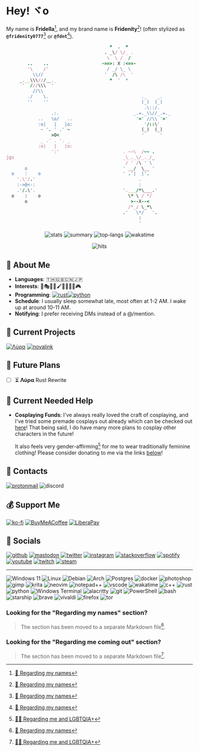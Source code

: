 <!-- Header -->
# <span id="hey"></span> Hey! ヾo

My name is **Fridella**[^1], and my brand name is **Fridenity**[^1]! (often stylized as **`@fridenity0777`**[^1] or **`@fdnt`**[^1]).

<!-- Banner -->
```rb
                                       *  .  *
                                     . _\/ \/_ .
                                      \  \ /  /                                 .      .
        ..    ..                    -==>: X :<==-                               _\/  \/_
        '\    /'                      / _/ \_ \                                  _\/\/_
          \\//                       '  /\ /\  '                             _\_\_\/\/_/_/_
     _.__\\\///__._                    *  '  *                                / /_/\/\_\ \
      '  ///\\\  '                                                               _/\/\_
          //\\                                                                   /\  /\
        ./    \.                                   ._    _.                     '      '
        ''    ''                                   (_)  (_)                                              <> \  / <>
                                                    .\::/.                                               \_\/  \/_/
                 .:.                            _.=._\\//_.=._                                              \\//
            ..   \o/   ..                        '=' //\\ '='                                         _<>_\_\<>/_/_<>_
            :o|   |   |o:                           '/::\'                                             <> / /<>\ \ <>
             ~ '. ' .' ~                           (_)  (_)                      _    _                   _ //\\ _
                 >O<                               '      '                     /_/  \_\                 / /\  /\ \
             _ .' . '. _                                                          \\//                   <> /  \ <>
            :o|   |   |o:                                                     /\_\\><\\ \/
                 ':'                        . ~~\  /~~ .                         _//\\_
jgs                                         _\_._\/_._/_                        \_\  /_/
                                             / ' /\ ' \                                             \o/
       o                                    ' __/  \__ '                                        _o/.:|:.\o_
  o    :    o                               ' .'|  |'.                                            .\:|:/.
    '.\'/.'                                       .                                           -=>>::>o<::<<=-
    :->@<-:                                       :                                             _ '/:|:\' _
    .'/.\'.                                 '.___/*\___.'                                        o\':|:'/o
  o    :    o                                 \* \ / */                                             /o\
       o                                       >--X--<
                                              /*_/ \_*\
                                            .'   \*/   '.
                                                  :
                                                  '
```

<div align="center">

![stats](https://github-readme-stats.vercel.app/api?username=fdnt7&theme=rose_pine&hide_border=true&show_icons=true)
![summary](https://github-profile-summary-cards.vercel.app/api/cards/profile-details?username=fdnt7&theme=rose_pine&hide_border=true)
![top-langs](https://github-readme-stats.vercel.app/api/top-langs/?username=fdnt7&theme=rose_pine&layout=compact&hide_border=true)
![wakatime](https://github-readme-stats.vercel.app/api/wakatime?username=fdnt&theme=rose_pine&hide_border=true&layout=compact)

![hits](https://hits.seeyoufarm.com/api/count/incr/badge.svg?url=https%3A%2F%2Fgithub.com%2F{username}1212%2Fhit-counter)
</div>

<!-- About -->
## <span id="about"></span> 💖 About Me

- **Languages**: 🇹🇭🇬🇧🇨🇳🇯🇵
- **Interests**: 🎼🎭🎲💄🖌️🚀🎤👩‍💻🎮
- **Programming**: [![rust](https://img.shields.io/badge/Rust-black?style=flate&logo=rust)](https://www.rust-lang.org/)[![python](https://img.shields.io/badge/Python-FFD43B?style=flat&logo=python&logoColor=blue)](https://www.python.org/)
- **Schedule**: I usually sleep somewhat late, most often at 1-2 AM. I wake up at around 10-11 AM.
- **Notifying**: I prefer receiving DMs instead of a @/mention.

<!-- Projects -->
## <span id="projects"></span> 💎 Current Projects

[![Λύρα](https://github-readme-stats.vercel.app/api/pin/?username=lyra-music&repo=lyra&theme=rose_pine&hide_border=true)](https://github.com/lyra-music/lyra)
[![novalink](https://github-readme-stats.vercel.app/api/pin/?username=lyra-music&repo=novalink&theme=rose_pine&hide_border=true)](https://github.com/lyra-music/novalink)

<!-- Future Plans -->
## <span id="future-plans"></span> 🚀 Future Plans

- [ ] ⏳ **Λύρα** Rust Rewrite

<!-- Needed Help -->
## <span id="needed-help"></span> 🌱 Current Needed Help

- **Cosplaying Funds**: I've always really loved the craft of cosplaying, and I've tried some premade cosplays out already which can be checked out [here](https://ko-fi.com/fdnt7_/gallery)! That being said, I do have many more plans to cosplay other characters in the future!
  
  It also feels very gender-affirming[^2] for me to wear traditionally feminine clothing! Please consider donating to me via the links [below](#support)!

<!-- Contacts -->
## <span id="contacts"></span> 📨 Contacts

[![protonmail](https://img.shields.io/badge/ProtonMail-8B89CC?style=for-the-badge&logo=protonmail&logoColor=white)](mailto:fdnt@proton.com)
![discord](https://dcbadge.vercel.app/api/shield/548850193202675713)

<!-- Support -->
## <span id="support"></span> 💰 Support Me

<!-- > **Warning** **At the time of writing this, I am currently unable to receive payments from these.** -->

<!-- [![paypal](https://img.shields.io/badge/PayPal-00457C?style=for-the-badge&logo=paypal&logoColor=white)](https://www.paypal.me/...) -->
[![ko-fi](https://img.shields.io/badge/Ko--fi-F16061?style=for-the-badge&logo=ko-fi&logoColor=white)](https://ko-fi.com/fdnt7_)
[![BuyMeACoffee](https://img.shields.io/badge/Buy%20Me%20a%20Coffee-ffdd00?style=for-the-badge&logo=buy-me-a-coffee&logoColor=black)](https://www.buymeacoffee.com/fdnt)
[![LiberaPay](https://img.shields.io/badge/Liberapay-F6C915?style=for-the-badge&logo=liberapay&logoColor=black)](https://en.liberapay.com/fdnt)

<!-- Socials -->
## <span id="socials"></span> 🔗 Socials

<!-- [![reddit](https://img.shields.io/badge/Reddit-FF4500?style=for-the-badge&logo=reddit&logoColor=white)](https://www.reddit.com/u/fridenity0777) -->
[![github](https://img.shields.io/badge/GitHub-100000?style=for-the-badge&logo=github&logoColor=white)](https://github.com/fdnt7)
[![mastodon](https://img.shields.io/badge/-MASTODON-%232B90D9?style=for-the-badge&logo=mastodon&logoColor=white)](https://fosstodon.org/@fdnt)
[![twitter](https://img.shields.io/badge/Twitter-1DA1F2?style=for-the-badge&logo=twitter&logoColor=white)](https://twitter.com/fdnt7)
[![instagram](https://img.shields.io/badge/Instagram-E4405F?style=for-the-badge&logo=instagram&logoColor=white)](https://www.instagram.com/fdnt7_/)
[![stackoverflow](https://img.shields.io/badge/Stack_Overflow-FE7A16?style=for-the-badge&logo=stack-overflow&logoColor=white)](https://stackoverflow.com/users/21558112/fdnt)
[![spotify](https://img.shields.io/badge/Spotify-1ED760?&style=for-the-badge&logo=spotify&logoColor=white)](https://open.spotify.com/user/21i2irqqgk4rlvl3ewomljvaa)
[![youtube](https://img.shields.io/badge/YouTube-FF0000?style=for-the-badge&logo=youtube&logoColor=white)](https://www.youtube.com/@fdnt7_)
[![twitch](https://img.shields.io/badge/Twitch-9146FF?style=for-the-badge&logo=twitch&logoColor=white)](https://www.twitch.tv/fdnt7_)
[![steam](https://img.shields.io/badge/Steam-000000?style=for-the-badge&logo=steam&logoColor=white)](https://steamcommunity.com/id/fdnt7_/)

---

<!-- Badges Spam -->
![Windows 11](https://img.shields.io/badge/Windows%2011-%230079d5.svg?style=for-the-badge&logo=Windows%2011&logoColor=white)
![Linux](https://img.shields.io/badge/Linux-FCC624?style=for-the-badge&logo=linux&logoColor=black)
![Debian](https://img.shields.io/badge/Debian-D70A53?style=for-the-badge&logo=debian&logoColor=white)
![Arch](https://img.shields.io/badge/Arch%20Linux-1793D1?logo=arch-linux&logoColor=fff&style=for-the-badge)
![Postgres](https://img.shields.io/badge/postgres-%23316192.svg?style=for-the-badge&logo=postgresql&logoColor=white)
![docker](https://img.shields.io/badge/Docker-2CA5E0?style=for-the-badge&logo=docker&logoColor=white)
![photoshop](https://img.shields.io/badge/Adobe%20Photoshop-31A8FF?style=for-the-badge&logo=Adobe%20Photoshop&logoColor=black)
![gimp](https://img.shields.io/badge/Gimp-657D8B?style=for-the-badge&logo=gimp&logoColor=FFFFFF)
![krita](https://img.shields.io/badge/Krita-203759?style=for-the-badge&logo=krita&logoColor=EEF37B)
![neovim](https://img.shields.io/badge/NeoVim-%2357A143.svg?&style=for-the-badge&logo=neovim&logoColor=white)
![notepad++](https://img.shields.io/badge/Notepad++-90E59A.svg?style=for-the-badge&logo=notepad%2B%2B&logoColor=black)
![vscode](https://img.shields.io/badge/VSCode-0078D4?style=for-the-badge&logo=visual%20studio%20code&logoColor=white)
![wakatime](https://img.shields.io/badge/WakaTime-000000?style=for-the-badge&logo=WakaTime&logoColor=white)
![c++](https://img.shields.io/badge/C%2B%2B-00599C?style=for-the-badge&logo=c%2B%2B&logoColor=white)
![rust](https://img.shields.io/badge/Rust-black?style=for-the-badge&logo=rust)
![python](https://img.shields.io/badge/Python-FFD43B?style=for-the-badge&logo=python&logoColor=blue)
![Windows Terminal](https://img.shields.io/badge/Windows%20Terminal-%234D4D4D.svg?style=for-the-badge&logo=windows-terminal&logoColor=white)
![alacritty](https://img.shields.io/badge/alacritty-F46D01?style=for-the-badge&logo=alacritty&logoColor=white)
![git](https://img.shields.io/badge/GIT-E44C30?style=for-the-badge&logo=git&logoColor=white)
![PowerShell](https://img.shields.io/badge/PowerShell-%235391FE.svg?style=for-the-badge&logo=powershell&logoColor=white)
![bash](https://img.shields.io/badge/GNU%20Bash-4EAA25?style=for-the-badge&logo=GNU%20Bash&logoColor=white)
![starship](https://img.shields.io/badge/starship-DD0B78?style=for-the-badge&logo=starship&logoColor=white)
![brave](https://img.shields.io/badge/Brave-FF1B2D?style=for-the-badge&logo=Brave&logoColor=white)
![vivaldi](https://img.shields.io/badge/Vivaldi-EF3939?style=for-the-badge&logo=Vivaldi&logoColor=white)
![firefox](https://img.shields.io/badge/Firefox-FF7139?style=for-the-badge&logo=Firefox-Browser&logoColor=white)
![tor](https://img.shields.io/badge/Tor-7D4698?style=for-the-badge&logo=Tor-Browser&logoColor=white)

<!-- Backwards Compatibility -->
### <span id="1-regarding-my-names"></span> Looking for the "Regarding my names" section?

> The section has been moved to a separate Markdown file[^1].

### <span id="2-regarding-me-and-coming-out"></span> Looking for the "Regarding me coming out" section?

> The section has been moved to a separate Markdown file[^2].

<!-- Footnotes -->
<!-- TODO: Update this with relative links once possible -->
[^1]: [🪪 Regarding my names](https://github.com/fdnt7/fdnt7/blob/main/etc/names.md)
[^2]: [🏳️‍🌈 Regarding me and LGBTQIA+](https://github.com/fdnt7/fdnt7/blob/main/etc/lgbtqia.md)
